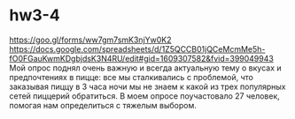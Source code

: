 # hw3-4
https://goo.gl/forms/ww7gm7smK3njYw0K2
https://docs.google.com/spreadsheets/d/1Z5QCCB01jQCeMcmMe5h-fO0FGauKwmKDgbjdsK3N4RU/edit#gid=1609307582&fvid=399049943
Мой опрос поднял очень важную и всегда актуальную тему о вкусах и предпочтениях в пицце: все мы сталкивались с проблемой, что заказывая пиццу в 3 часа ночи мы не знаем к какой из трех популярных сетей пиццерий обратиться. В моем опросе поучастовало 27 человек, помогая нам определиться с тяжелым выбором.
